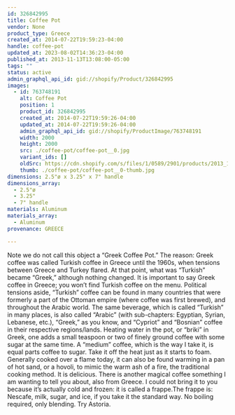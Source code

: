 ```yaml
---
id: 326842995
title: Coffee Pot
vendor: None
product_type: Greece
created_at: 2014-07-22T19:59:23-04:00
handle: coffee-pot
updated_at: 2023-08-02T14:36:23-04:00
published_at: 2013-11-13T13:08:00-05:00
tags: ""
status: active
admin_graphql_api_id: gid://shopify/Product/326842995
images:
  - id: 763748191
    alt: Coffee Pot
    position: 1
    product_id: 326842995
    created_at: 2014-07-22T19:59:26-04:00
    updated_at: 2014-07-22T19:59:26-04:00
    admin_graphql_api_id: gid://shopify/ProductImage/763748191
    width: 2000
    height: 2000
    src: ./coffee-pot/coffee-pot__0.jpg
    variant_ids: []
    oldSrc: https://cdn.shopify.com/s/files/1/0589/2901/products/2013_11_09_Kiosk_1458.jpeg?v=1406073566
    thumb: ./coffee-pot/coffee-pot__0-thumb.jpg
dimensions: 2.5"ø x 3.25" x 7" handle
dimensions_array:
  - 2.5"ø
  - 3.25"
  - 7" handle
materials: Aluminum
materials_array:
  - Aluminum
provenance: GREECE

---
```


Note we do not call this object a “Greek Coffee Pot.” The reason: Greek coffee was called Turkish coffee in Greece until the 1960s, when tensions between Greece and Turkey flared. At that point, what was “Turkish” became “Greek,” although nothing changed. It is important to say Greek coffee in Greece; you won’t find Turkish coffee on the menu. Political tensions aside, “Turkish” coffee can be found in many countries that were formerly a part of the Ottoman empire (where coffee was first brewed), and throughout the Arabic world. The same beverage, which is called “Turkish” in many places, is also called “Arabic” (with sub-chapters: Egyptian, Syrian, Lebanese, etc.), “Greek,” as you know, and “Cypriot” and “Bosnian” coffee in their respective regions/lands. Heating water in the pot, or “briki” in Greek, one adds a small teaspoon or two of finely ground coffee with some sugar at the same time. A “medium” coffee, which is the way I take it, is equal parts coffee to sugar. Take it off the heat just as it starts to foam. Generally cooked over a flame today, it can also be found warming in a pan of hot sand, or a hovoli, to mimic the warm ash of a fire, the traditional cooking method. It is delicious. There is another magical coffee something I am wanting to tell you about, also from Greece. I could not bring it to you because it’s actually cold and frozen: it is called a frappe.The frappe is: Nescafe, milk, sugar, and ice, if you take it the standard way. No boiling required, only blending. Try Astoria.